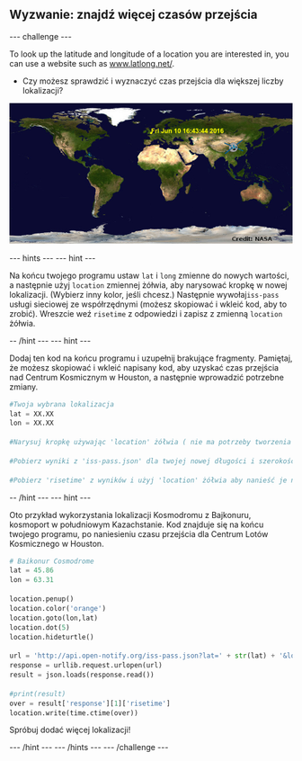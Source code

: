 ## Wyzwanie: znajdź więcej czasów przejścia

\--- challenge \---

To look up the latitude and longitude of a location you are interested in, you can use a website such as <a href="http://www.latlong.net/" target="_blank">www.latlong.net/</a>.

+ Czy możesz sprawdzić i wyznaczyć czas przejścia dla większej liczby lokalizacji? 

![zrzut ekranu](images/iss-final.png)

\--- hints \--- \--- hint \---

Na końcu twojego programu ustaw `lat` i `long` zmienne do nowych wartości, a następnie użyj `location` zmiennej żółwia, aby narysować kropkę w nowej lokalizacji. (Wybierz inny kolor, jeśli chcesz.) Następnie wywołaj`iss-pass` usługi sieciowej ze współrzędnymi (możesz skopiować i wkleić kod, aby to zrobić). Wreszcie weź `risetime` z odpowiedzi i zapisz z zmienną `location` żółwia.

-- /hint \--- \--- hint \---

Dodaj ten kod na końcu programu i uzupełnij brakujące fragmenty. Pamiętaj, że możesz skopiować i wkleić napisany kod, aby uzyskać czas przejścia nad Centrum Kosmicznym w Houston, a następnie wprowadzić potrzebne zmiany.

```python
#Twoja wybrana lokalizacja
lat = XX.XX
lon = XX.XX

#Narysuj kropkę używając 'location' żółwia ( nie ma potrzeby tworzenia nowego żółwia), wybierz inny kolor

#Pobierz wyniki z 'iss-pass.json' dla twojej nowej długości i szerokości geograficznej

#Pobierz 'risetime' z wyników i użyj 'location' żółwia aby nanieść je na mapie
```

-- /hint \--- \--- hint \---

Oto przykład wykorzystania lokalizacji Kosmodromu z Bajkonuru, kosmoport w południowym Kazachstanie. Kod znajduje się na końcu twojego programu, po naniesieniu czasu przejścia dla Centrum Lotów Kosmicznego w Houston.

```python
# Baikonur Cosmodrome
lat = 45.86
lon = 63.31

location.penup()
location.color('orange')
location.goto(lon,lat)
location.dot(5)
location.hideturtle()

url = 'http://api.open-notify.org/iss-pass.json?lat=' + str(lat) + '&lon=' + str(lon)
response = urllib.request.urlopen(url)
result = json.loads(response.read())

#print(result)
over = result['response'][1]['risetime']
location.write(time.ctime(over))
```

Spróbuj dodać więcej lokalizacji!

\--- /hint \--- \--- /hints \--- \--- /challenge \---